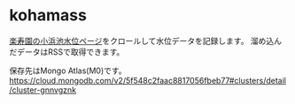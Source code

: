 # kohamass

[楽寿園の小浜池水位ページ](https://www.city.mishima.shizuoka.jp/rakujyu/kohamaike_current.html)をクロールして水位データを記録します。
溜め込んだデータはRSSで取得できます。

保存先はMongo Atlas(M0)です。
https://cloud.mongodb.com/v2/5f548c2faac8817056fbeb77#clusters/detail/cluster-gnnvgznk

